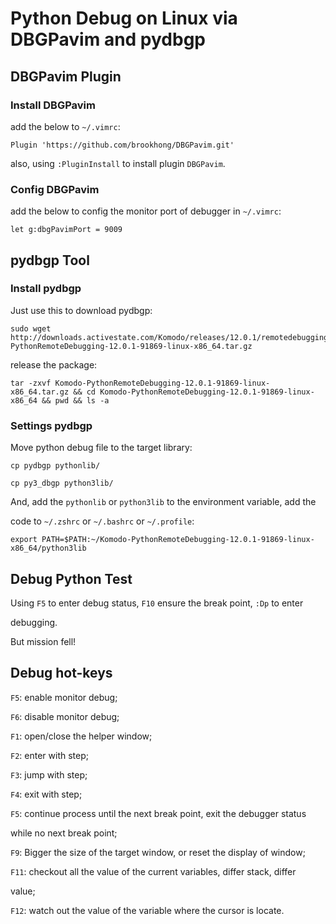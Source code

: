 # Python Debug on Linux via DBGPavim and pydbgp

## DBGPavim Plugin

### Install DBGPavim

add the below to `~/.vimrc`:

    Plugin 'https://github.com/brookhong/DBGPavim.git'

also, using `:PluginInstall` to install plugin `DBGPavim`.

### Config DBGPavim

add the below to config the monitor port of debugger in `~/.vimrc`:

    let g:dbgPavimPort = 9009

## pydbgp Tool

### Install pydbgp

Just use this to download pydbgp:

    sudo wget http://downloads.activestate.com/Komodo/releases/12.0.1/remotedebugging/Komodo-PythonRemoteDebugging-12.0.1-91869-linux-x86_64.tar.gz

release the package:

    tar -zxvf Komodo-PythonRemoteDebugging-12.0.1-91869-linux-x86_64.tar.gz && cd Komodo-PythonRemoteDebugging-12.0.1-91869-linux-x86_64 && pwd && ls -a

### Settings pydbgp

Move python debug file to the target library:

    cp pydbgp pythonlib/

    cp py3_dbgp python3lib/

And, add the `pythonlib` or `python3lib` to the environment variable, add the

code to `~/.zshrc` or `~/.bashrc` or `~/.profile`:

    export PATH=$PATH:~/Komodo-PythonRemoteDebugging-12.0.1-91869-linux-x86_64/python3lib

## Debug Python Test

Using `F5` to enter debug status, `F10` ensure the break point, `:Dp` to enter

debugging.

But mission fell!

## Debug hot-keys

`F5`: enable monitor debug;

`F6`: disable monitor debug;

`F1`: open/close the helper window;

`F2`: enter with step;

`F3`: jump with step;

`F4`: exit with step;

`F5`: continue process until the next break point, exit the debugger status

while no next break point;

`F9`: Bigger the size of the target window, or reset the display of window;

`F11`: checkout all the value of the current variables, differ stack, differ

value;

`F12`: watch out the value of the variable where the cursor is locate.
